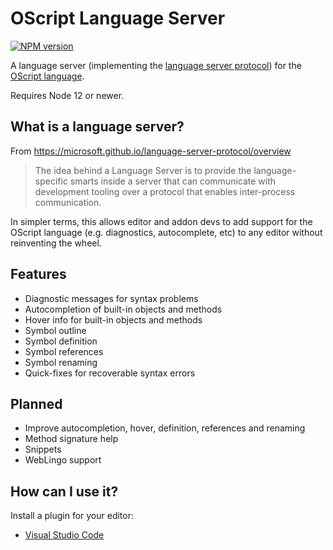 # OScript Language Server

[![NPM version](https://badge.fury.io/js/oscript-language-server.png)](http://badge.fury.io/js/oscript-language-server)

A language server (implementing the [language server protocol]) for the [OScript language].

Requires Node 12 or newer.

## What is a language server?

From https://microsoft.github.io/language-server-protocol/overview

> The idea behind a Language Server is to provide the language-specific smarts inside a server that can communicate with development tooling over a protocol that enables inter-process communication.

In simpler terms, this allows editor and addon devs to add support for the OScript language (e.g. diagnostics, autocomplete, etc) to any editor without reinventing the wheel.

## Features

* Diagnostic messages for syntax problems
* Autocompletion of built-in objects and methods
* Hover info for built-in objects and methods
* Symbol outline
* Symbol definition
* Symbol references
* Symbol renaming
* Quick-fixes for recoverable syntax errors

## Planned

* Improve autocompletion, hover, definition, references and renaming
* Method signature help
* Snippets
* WebLingo support

## How can I use it?

Install a plugin for your editor:

* [Visual Studio Code](https://github.com/prantlf/vscode-oscript#readme)

[language server protocol]: https://microsoft.github.io/language-server-protocol/
[OScript language]: https://github.com/prantlf/oscript-parser/blob/master/doc/grammar.md#oscript-language-grammar
